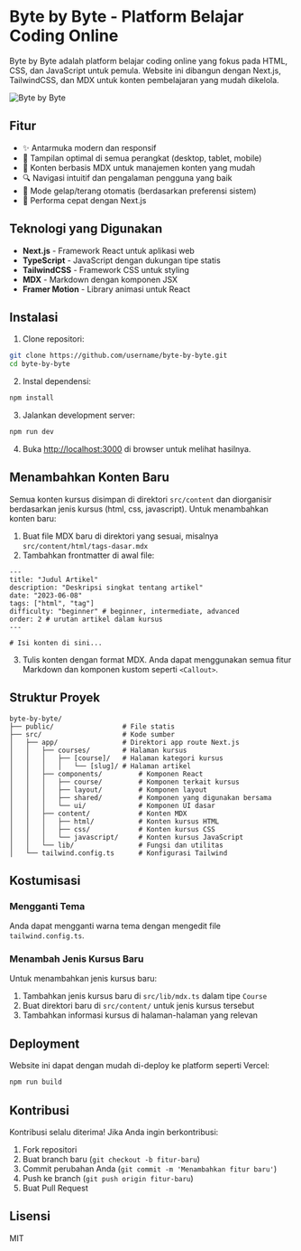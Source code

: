 # Byte by Byte - Platform Belajar Coding Online

Byte by Byte adalah platform belajar coding online yang fokus pada HTML, CSS, dan JavaScript untuk pemula. Website ini dibangun dengan Next.js, TailwindCSS, dan MDX untuk konten pembelajaran yang mudah dikelola.

![Byte by Byte](public/byte-by-byte-preview.png)

## Fitur

- ✨ Antarmuka modern dan responsif
- 📱 Tampilan optimal di semua perangkat (desktop, tablet, mobile)
- 📝 Konten berbasis MDX untuk manajemen konten yang mudah
- 🔍 Navigasi intuitif dan pengalaman pengguna yang baik
- 🌙 Mode gelap/terang otomatis (berdasarkan preferensi sistem)
- 🚀 Performa cepat dengan Next.js

## Teknologi yang Digunakan

- **Next.js** - Framework React untuk aplikasi web
- **TypeScript** - JavaScript dengan dukungan tipe statis
- **TailwindCSS** - Framework CSS untuk styling
- **MDX** - Markdown dengan komponen JSX
- **Framer Motion** - Library animasi untuk React

## Instalasi

1. Clone repositori:

```bash
git clone https://github.com/username/byte-by-byte.git
cd byte-by-byte
```

2. Instal dependensi:

```bash
npm install
```

3. Jalankan development server:

```bash
npm run dev
```

4. Buka [http://localhost:3000](http://localhost:3000) di browser untuk melihat hasilnya.

## Menambahkan Konten Baru

Semua konten kursus disimpan di direktori `src/content` dan diorganisir berdasarkan jenis kursus (html, css, javascript). Untuk menambahkan konten baru:

1. Buat file MDX baru di direktori yang sesuai, misalnya `src/content/html/tags-dasar.mdx`
2. Tambahkan frontmatter di awal file:

```mdx
---
title: "Judul Artikel"
description: "Deskripsi singkat tentang artikel"
date: "2023-06-08"
tags: ["html", "tag"]
difficulty: "beginner" # beginner, intermediate, advanced
order: 2 # urutan artikel dalam kursus
---

# Isi konten di sini...
```

3. Tulis konten dengan format MDX. Anda dapat menggunakan semua fitur Markdown dan komponen kustom seperti `<Callout>`.

## Struktur Proyek

```
byte-by-byte/
├── public/                 # File statis
├── src/                    # Kode sumber
│   ├── app/                # Direktori app route Next.js
│   │   ├── courses/        # Halaman kursus
│   │   │   ├── [course]/   # Halaman kategori kursus
│   │   │   │   └── [slug]/ # Halaman artikel
│   │   ├── components/         # Komponen React
│   │   │   ├── course/         # Komponen terkait kursus
│   │   │   ├── layout/         # Komponen layout
│   │   │   ├── shared/         # Komponen yang digunakan bersama
│   │   │   └── ui/             # Komponen UI dasar
│   │   ├── content/            # Konten MDX
│   │   │   ├── html/           # Konten kursus HTML
│   │   │   ├── css/            # Konten kursus CSS
│   │   │   └── javascript/     # Konten kursus JavaScript
│   │   └── lib/                # Fungsi dan utilitas
│   └── tailwind.config.ts      # Konfigurasi Tailwind
```

## Kostumisasi

### Mengganti Tema

Anda dapat mengganti warna tema dengan mengedit file `tailwind.config.ts`.

### Menambah Jenis Kursus Baru

Untuk menambahkan jenis kursus baru:

1. Tambahkan jenis kursus baru di `src/lib/mdx.ts` dalam tipe `Course`
2. Buat direktori baru di `src/content/` untuk jenis kursus tersebut
3. Tambahkan informasi kursus di halaman-halaman yang relevan

## Deployment

Website ini dapat dengan mudah di-deploy ke platform seperti Vercel:

```bash
npm run build
```

## Kontribusi

Kontribusi selalu diterima! Jika Anda ingin berkontribusi:

1. Fork repositori
2. Buat branch baru (`git checkout -b fitur-baru`)
3. Commit perubahan Anda (`git commit -m 'Menambahkan fitur baru'`)
4. Push ke branch (`git push origin fitur-baru`)
5. Buat Pull Request

## Lisensi

MIT
